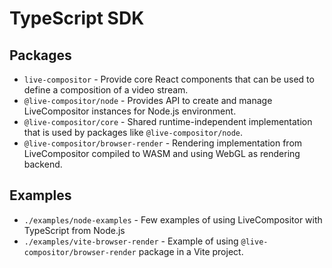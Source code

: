 # TypeScript SDK

## Packages

- `live-compositor` - Provide core React components that can be used to define a composition of a video stream.
- `@live-compositor/node` - Provides API to create and manage LiveCompositor instances for Node.js environment.
- `@live-compositor/core` - Shared runtime-independent implementation that is used by packages like `@live-compositor/node`.
- `@live-compositor/browser-render` - Rendering implementation from LiveCompositor compiled to WASM and using WebGL as rendering backend.

## Examples

- `./examples/node-examples` - Few examples of using LiveCompositor with TypeScript from Node.js
- `./examples/vite-browser-render` - Example of using `@live-compositor/browser-render` package in a Vite project.
